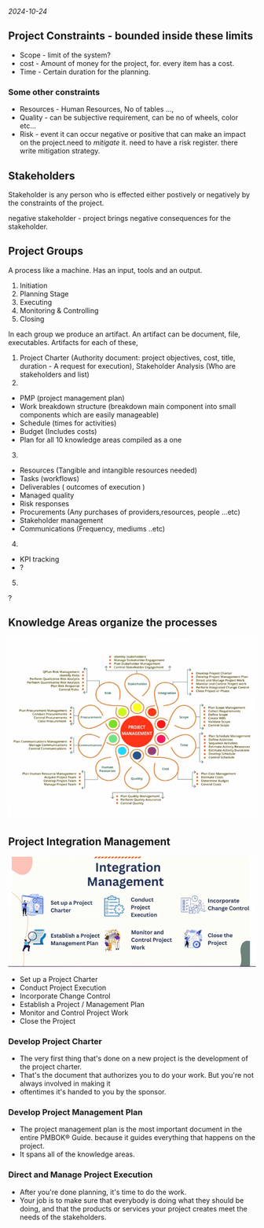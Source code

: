 *2024-10-24*

## Project Constraints - bounded inside these limits

- Scope - limit of the system?
- cost - Amount of money for the project, for. every item has a cost.
- Time - Certain duration for the planning.

### Some other constraints

- Resources - Human Resources, No of tables ...,
- Quality - can be subjective requirement, can be no of wheels, color etc...
- Risk - event it can occur negative or positive that can make an impact on the project.need to *mitigate* it. need to have a risk register. there write mitigation strategy.

## Stakeholders

Stakeholder is any person who is effected either postively or negatively by the constraints of the 
project.

negative stakeholder - project brings negative consequences for the stakeholder.

## Project Groups

A process like a machine. Has an input, tools and an output. 

1. Initiation 
2. Planning Stage
3. Executing 
4. Monitoring & Controlling
5. Closing

In each group we produce an artifact. An artifact can be document, file, executables. Artifacts for each of these, 

1. Project Charter (Authority document: project objectives, cost, title, duration - A request for execution), Stakeholder Analysis (Who are stakeholders and list)
2. 
- PMP (project management plan)
- Work breakdown structure (breakdown main component into small components which are easily manageable)
- Schedule (times for activities)
- Budget (Includes costs)
- Plan for all 10 knowledge areas compiled as a one

 3. 
 - Resources (Tangible and intangible resources needed)
 - Tasks (workflows)
 - Deliverables ( outcomes of execution )
 - Managed quality
 - Risk responses
 - Procurements (Any purchases of providers,resources, people ...etc)
 - Stakeholder management
 - Communications (Frequency, mediums ..etc)

4. 
- KPI tracking 
- ?

5. 
?

## Knowledge Areas organize the processes

![](./Knowledgeareasprocess.png)

## Project Integration Management

![](./IntegrationManagement.png)

- Set up a Project Charter
- Conduct Project Execution
- Incorporate Change Control
- Establish a Project / Management Plan
- Monitor and Control Project Work
- Close the Project

### Develop Project Charter

- The very first thing that's done on a new project is the development of the project charter. 
- That's the document that authorizes you to do your work. But you're not always involved in making it
- oftentimes it's handed to you by the sponsor.

### Develop Project Management Plan

- The project management plan is the most important document in the entire PMBOK® Guide. because it guides everything that happens on the project.
- It spans all of the knowledge areas.

### Direct and Manage Project Execution

- After you're done planning, it's time to do the work. 
- Your job is to make sure that everybody is doing what they should be doing, and that the products or services your project creates meet the needs of the stakeholders.

### 


